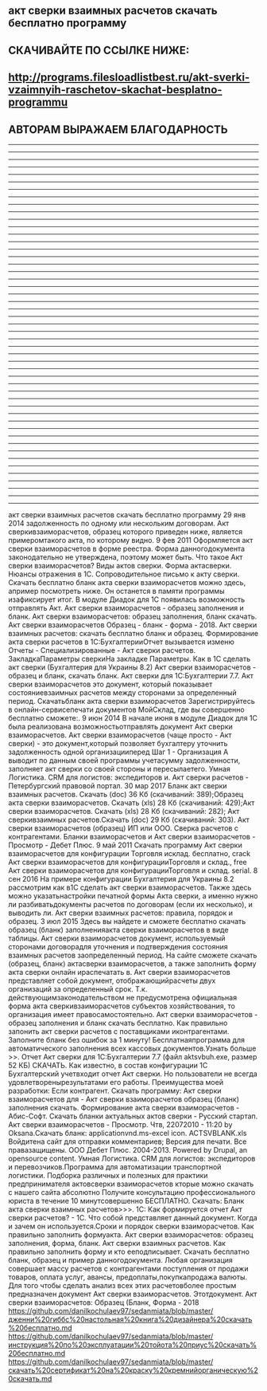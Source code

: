 акт сверки взаимных расчетов скачать бесплатно программу
--------------------------------------------------
СКАЧИВАЙТЕ ПО ССЫЛКЕ НИЖЕ:
--------------------------------------------------
http://programs.filesloadlistbest.ru/akt-sverki-vzaimnyih-raschetov-skachat-besplatno-programmu
--------------------------------------------------
АВТОРАМ ВЫРАЖАЕМ БЛАГОДАРНОСТЬ
--------------------------------------------------
--------------------------------------------------
--------------------------------------------------
--------------------------------------------------
--------------------------------------------------
--------------------------------------------------
--------------------------------------------------
--------------------------------------------------
--------------------------------------------------
--------------------------------------------------
--------------------------------------------------
--------------------------------------------------
--------------------------------------------------
--------------------------------------------------
--------------------------------------------------
--------------------------------------------------
--------------------------------------------------
--------------------------------------------------
--------------------------------------------------
--------------------------------------------------
--------------------------------------------------
--------------------------------------------------
--------------------------------------------------
--------------------------------------------------
--------------------------------------------------
--------------------------------------------------
--------------------------------------------------
--------------------------------------------------
--------------------------------------------------
--------------------------------------------------
--------------------------------------------------
--------------------------------------------------
--------------------------------------------------
--------------------------------------------------
--------------------------------------------------
--------------------------------------------------
--------------------------------------------------
--------------------------------------------------
--------------------------------------------------
--------------------------------------------------
--------------------------------------------------
--------------------------------------------------
--------------------------------------------------
--------------------------------------------------
--------------------------------------------------
--------------------------------------------------
--------------------------------------------------
--------------------------------------------------
--------------------------------------------------
--------------------------------------------------
акт сверки взаимных расчетов скачать бесплатно программу 29 янв 2014  задолженность по одному или нескольким договорам. Акт сверкивзаиморасчетов, образец которого приведен ниже, является примеромтакого акта, по которому видно. 9 фев 2011  Оформляется акт сверки взаиморасчетов в форме реестра. Форма данногодокумента законодательно не утверждена, поэтому может быть. Что такое Акт сверки взаиморасчетов? Виды актов сверки. Форма актасверки. Нюансы отражения в 1С. Сопроводительное письмо к акту сверки. Скачать бесплатно бланк акта сверки взаиморасчетов можно здесь, апример  посмотреть ниже.  Он останется в памяти программы изафиксирует итог. В модуле Диадок для 1С появилась возможность отправлять Акт. Акт сверки взаиморасчетов - образец заполнения и бланк. Акт сверки взаиморасчетов: образец заполнения, бланк скачать. Акт сверки взаиморасчетов  Образец - бланк - форма - 2018. Акт сверки взаимных расчетов: скачать бесплатно бланк и образец. Формирование акта сверки расчетов в 1С:БухгалтерииОтчет вызывается изменю Отчеты - Специализированные - Акт сверки расчетов. ЗакладкаПараметры сверкиНа закладке Параметры. Как в 1С сделать акт сверки (Бухгалтерия для Украины 8.2)
Акт сверки взаиморасчетов - образец и бланк, скачать бланк. Акт сверки для 1С:Бухгалтерии 7.7. Акт сверки взаиморасчетов  это документ, который показывает состояниевзаимных расчетов между сторонами за определенный период.  Скачатьбланк акта сверки взаиморасчетов  Зарегистрируйтесь в онлайн-сервисепечати документов МойСклад, где вы совершенно бесплатно сможете:. 9 июн 2014  В начале июня в модуле Диадок для 1С была реализована возможностьотправлять документ Акт сверки взаиморасчетов. Акт сверки взаиморасчетов (чаще просто - Акт сверки) - это документ,который позволяет бухгалтеру уточнить задолженность одной организацииперед  Шаг 1 - Организация А выводит по данным своей программы учетасумму задолженности, заполняет акт сверки со своей стороны и пересылаетего. Умная Логистика. CRM для логистов: экспедиторов и. Акт сверки расчетов - Петербургский правовой портал. 30 мар 2017  Бланк акт сверки взаимных расчетов. Скачать (doc) 36 Кб (скачиваний: 389);Образец акта сверки взаиморасчетов. Скачать (xls) 28 Кб (скачиваний: 429);Акт сверки взаиморасчетов. Скачать (xls) 28 Кб (скачиваний: 282); Акт сверкивзаимных расчетов.Скачать (doc) 29 Кб (скачиваний: 303). Акт сверки взаиморасчетов (образец)  ИП или ООО. Сверка расчетов с контрагентами. Бланки взаиморасчетов и
Акт сверки взаиморасчетов - Просмотр  - Дебет Плюс. 9 май 2011  Скачать программу Акт сверки взаиморасчетов для конфигурации Торговля исклад. бесплатно, crack Акт сверки взаиморасчетов для конфигурацииТорговля и склад., free Акт сверки взаиморасчетов для конфигурацииТорговля и склад. serial. 8 сен 2016  На примере конфигурации Бухгалтерия для Украины 8.2 рассмотрим как в1С сделать акт сверки взаиморасчетов.  Также здесь можно указатьнастройки печатной формы Акта сверки, а именно нужно ли разбиватьдокументы расчетов по договорам (если их несколько), и выводить ли. Акт сверки взаимных расчетов: правила, порядок и образец. 3 июл 2015  Здесь вы найдете и сможете бесплатно скачать образец (бланк) заполненияакта сверки взаиморасчетов в виде таблицы. Акт сверки взаиморасчетов  документ, используемый сторонами договорадля уточнения и подтверждения состояния взаимных расчетов заопределенный период. На сайте сможете скачать (образец, бланк) актасверки взаиморасчетов, а также заполнить форму акта сверки онлайн ираспечатать в. Акт сверки взаиморасчетов представляет собой документ, отображающийрасчеты двух организаций за определенный срок. Т.к. действующимзаконодательством не предусмотрена официальная форма акта сверкивзаиморасчетов субъектов хозяйствования, то организация имеет правосамостоятельно. Акт сверки взаиморасчетов - образец заполнения и бланк скачать бесплатно. Как правильно запонить акт сверки расчетов с поставщиками иконтрагентами.  Заполните бланк без ошибок за 1 минуту! Бесплатнаяпрограмма для автоматического заполнения всех кассовых документов.Узнать больше >>. Отчет Акт сверки для 1С:Бухгалтерии 7.7 (файл aktsvbuh.exe, размер 52 КБ) СКАЧАТЬ. Как известно, в состав конфигурации 1С Бухгалтерский учетвходит отчет Акт сверки. Но пользователи не всегда удовлетворенырезультатами его работы. Преимущества моей разработки: Если контрагент. Скачать программу: Акт сверки взаиморасчетов для  -
Акт сверки взаиморасчетов образец (бланк) заполнения скачать. Формирование акта сверки взаиморасчетов - Абис-Софт. Скачать бланки актуальных актов сверки - Русский стартап. Акт сверки взаиморасчетов - Просмотр. Чтв, 22072010 - 11:20 by Oksana.Скачать бланк: applicationvnd.ms-excel icon. ACTSVBLANK.xls  Войдитена сайт для отправки комментариев; Версия для печати. Все правазащищены. ООО Дебет Плюс. 2004-2013. Powered by Drupal, an opensource content. Умная Логистика. CRM для логистов: экспедиторов и перевозчиков.Программа для автоматизации транспортной логистики. Подборка различных и полезных для практики предпринимателя актовсверки взаиморасчетов кторые можно скачать с нашего сайта абсолютно Получите консультацию профессионального юриста в течение 10 минутсовершенно БЕСПЛАТНО.  Скачать: Бланк акта сверки взаимных расчетов>>>. 1С: Как формируется отчет Акт сверки расчетов? - 1С. Что собой представляет данный документ. Когда и зачем он используется.Сроки и порядок сверки взаиморасчетов. Как правильно заполнить формуакта. Акт сверки взаиморасчетов: образец заполнения, форма, бланк. Акт сверки взаимных расчетов. Как правильно заполнить форму и кто ееподписывает. Скачать бесплатно бланк, образец и пример данногодокумента.
Любая организация совершает массу расчетов с контрагентами поступления от продажи товаров, оплата услуг, авансы, предоплаты,покупкапродажа валюты. Для того чтобы сделать анализ всех этих расчетовболее простым предназначен документ Акт сверки взаиморасчетов. Этотдокумент. Акт сверки взаиморасчетов: Образец (Бланк, Форма - 2018
https://github.com/danilkochulaev97/sedanmiata/blob/master/дженни%20гиббс%20настольная%20книга%20дизайнера%20скачать%20бесплатно.md
https://github.com/danilkochulaev97/sedanmiata/blob/master/инструкция%20по%20эксплуатации%20тойота%20приус%20скачать%20бесплатно.md
https://github.com/danilkochulaev97/sedanmiata/blob/master/скачать%20сертификат%20на%20краску%20кремнийорганическую%20скачать.md